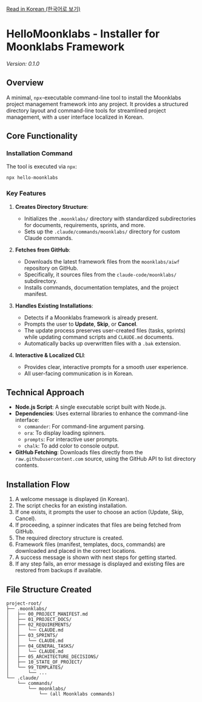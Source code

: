 [Read in Korean (한국어로 보기)](PRD.ko.md)

# HelloMoonklabs - Installer for Moonklabs Framework

_Version: 0.1.0_

## Overview

A minimal, `npx`-executable command-line tool to install the Moonklabs project management framework into any project. It provides a structured directory layout and command-line tools for streamlined project management, with a user interface localized in Korean.

## Core Functionality

### Installation Command

The tool is executed via `npx`:

```bash
npx hello-moonklabs
```

### Key Features

1.  **Creates Directory Structure**:

    - Initializes the `.moonklabs/` directory with standardized subdirectories for documents, requirements, sprints, and more.
    - Sets up the `.claude/commands/moonklabs/` directory for custom Claude commands.

2.  **Fetches from GitHub**:

    - Downloads the latest framework files from the `moonklabs/aiwf` repository on GitHub.
    - Specifically, it sources files from the `claude-code/moonklabs/` subdirectory.
    - Installs commands, documentation templates, and the project manifest.

3.  **Handles Existing Installations**:

    - Detects if a Moonklabs framework is already present.
    - Prompts the user to **Update**, **Skip**, or **Cancel**.
    - The update process preserves user-created files (tasks, sprints) while updating command scripts and `CLAUDE.md` documents.
    - Automatically backs up overwritten files with a `.bak` extension.

4.  **Interactive & Localized CLI**:
    - Provides clear, interactive prompts for a smooth user experience.
    - All user-facing communication is in Korean.

## Technical Approach

- **Node.js Script**: A single executable script built with Node.js.
- **Dependencies**: Uses external libraries to enhance the command-line interface:
  - `commander`: For command-line argument parsing.
  - `ora`: To display loading spinners.
  - `prompts`: For interactive user prompts.
  - `chalk`: To add color to console output.
- **GitHub Fetching**: Downloads files directly from the `raw.githubusercontent.com` source, using the GitHub API to list directory contents.

## Installation Flow

1.  A welcome message is displayed (in Korean).
2.  The script checks for an existing installation.
3.  If one exists, it prompts the user to choose an action (Update, Skip, Cancel).
4.  If proceeding, a spinner indicates that files are being fetched from GitHub.
5.  The required directory structure is created.
6.  Framework files (manifest, templates, docs, commands) are downloaded and placed in the correct locations.
7.  A success message is shown with next steps for getting started.
8.  If any step fails, an error message is displayed and existing files are restored from backups if available.

## File Structure Created

```
project-root/
├── .moonklabs/
│   ├── 00_PROJECT_MANIFEST.md
│   ├── 01_PROJECT_DOCS/
│   ├── 02_REQUIREMENTS/
│   │   └── CLAUDE.md
│   ├── 03_SPRINTS/
│   │   └── CLAUDE.md
│   ├── 04_GENERAL_TASKS/
│   │   └── CLAUDE.md
│   ├── 05_ARCHITECTURE_DECISIONS/
│   ├── 10_STATE_OF_PROJECT/
│   └── 99_TEMPLATES/
│       └── ...
└── .claude/
    └── commands/
        └── moonklabs/
            └── (all Moonklabs commands)
```
